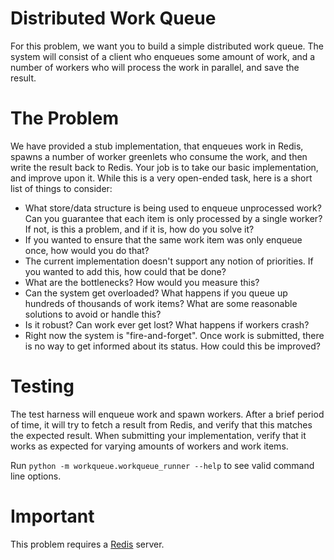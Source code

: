 # Distributed Work Queue
For this problem, we want you to build a simple distributed work queue. The system will consist of a client who enqueues some amount of work, and a number of workers who will process the work in parallel, and save the result.

# The Problem
We have provided a stub implementation, that enqueues work in Redis, spawns a number of worker greenlets who consume the work, and then write the result back to Redis. Your job is to take our basic implementation, and improve upon it. While this is a very open-ended task, here is a short list of things to consider:

* What store/data structure is being used to enqueue unprocessed work? Can you guarantee that each item is only processed by a single worker? If not, is this a problem, and if it is, how do you solve it?
* If you wanted to ensure that the same work item was only enqueue once, how would you do that?
* The current implementation doesn't support any notion of priorities. If you wanted to add this, how could that be done?
* What are the bottlenecks? How would you measure this?
* Can the system get overloaded? What happens if you queue up hundreds of thousands of work items? What are some reasonable solutions to avoid or handle this?
* Is it robust? Can work ever get lost? What happens if workers crash?
* Right now the system is "fire-and-forget". Once work is submitted, there is no way to get informed about its status. How could this be improved?


# Testing
The test harness will enqueue work and spawn workers. After a brief period of time, it will try to fetch a result from Redis, and verify that this matches the expected result. When submitting your implementation, verify that it works as expected for varying amounts of workers and work items.

Run `python -m workqueue.workqueue_runner --help` to see valid command line options.

# Important

This problem requires a [Redis](http://redis.io/) server.
